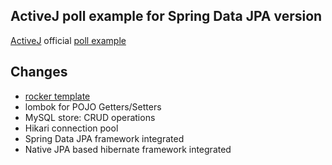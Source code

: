 ## ActiveJ poll example for Spring Data JPA version

[ActiveJ](https://activej.io/) official [poll example](https://github.com/activej/activej/tree/master/examples/tutorials/template-engine/)

## Changes
- [rocker template](https://github.com/fizzed/rocker)
- lombok for POJO Getters/Setters
- MySQL store: CRUD operations
- Hikari connection pool
- Spring Data JPA framework integrated
- Native JPA based hibernate framework integrated
